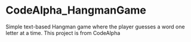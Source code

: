 # CodeAlpha_HangmanGame
Simple text-based Hangman game where the player guesses a word one letter at a time.
This project is from CodeAlpha 
